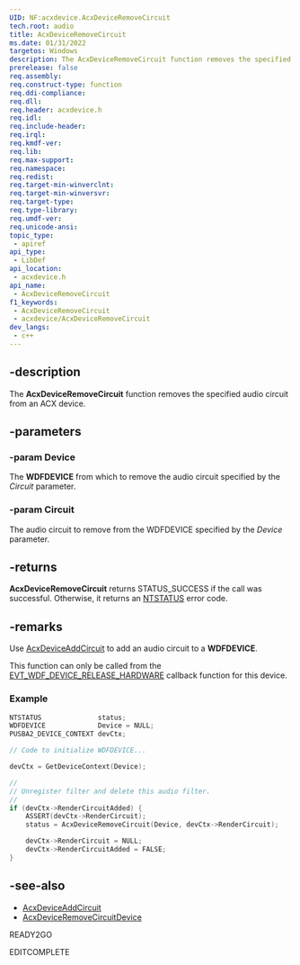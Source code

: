 ```yaml
---
UID: NF:acxdevice.AcxDeviceRemoveCircuit
tech.root: audio
title: AcxDeviceRemoveCircuit
ms.date: 01/31/2022
targetos: Windows
description: The AcxDeviceRemoveCircuit function removes the specified audio circuit from an ACX device.
prerelease: false
req.assembly: 
req.construct-type: function
req.ddi-compliance: 
req.dll: 
req.header: acxdevice.h
req.idl: 
req.include-header: 
req.irql: 
req.kmdf-ver: 
req.lib: 
req.max-support: 
req.namespace: 
req.redist: 
req.target-min-winverclnt: 
req.target-min-winversvr: 
req.target-type: 
req.type-library: 
req.umdf-ver: 
req.unicode-ansi: 
topic_type:
 - apiref
api_type:
 - LibDef
api_location:
 - acxdevice.h
api_name:
 - AcxDeviceRemoveCircuit
f1_keywords:
 - AcxDeviceRemoveCircuit
 - acxdevice/AcxDeviceRemoveCircuit
dev_langs:
 - c++
---
```


## -description

The **AcxDeviceRemoveCircuit** function removes the specified audio circuit from an ACX device.

## -parameters

### -param Device

The **WDFDEVICE** from which to remove the audio circuit specified by the *Circuit* parameter.

### -param Circuit

The audio circuit to remove from the WDFDEVICE specified by the *Device* parameter.

## -returns

**AcxDeviceRemoveCircuit** returns STATUS_SUCCESS if the call was successful. Otherwise, it returns an [NTSTATUS](/windows-hardware/drivers/kernel/using-ntstatus-values) error code.

## -remarks

Use [AcxDeviceAddCircuit](nf-acxdevice-acxdeviceaddcircuit.md) to add an audio circuit to a **WDFDEVICE**.

This function can only be called from the [EVT_WDF_DEVICE_RELEASE_HARDWARE](/windows-hardware/drivers/ddi/wdfdevice/nc-wdfdevice-evt_wdf_device_release_hardware) callback function for this device.

### Example

```cpp
NTSTATUS              status;
WDFDEVICE             Device = NULL;
PUSBA2_DEVICE_CONTEXT devCtx;

// Code to initialize WDFDEVICE...

devCtx = GetDeviceContext(Device);

//
// Unregister filter and delete this audio filter.
//
if (devCtx->RenderCircuitAdded) {
    ASSERT(devCtx->RenderCircuit);
    status = AcxDeviceRemoveCircuit(Device, devCtx->RenderCircuit);

    devCtx->RenderCircuit = NULL;
    devCtx->RenderCircuitAdded = FALSE;
}
```

## -see-also

* [AcxDeviceAddCircuit](nf-acxdevice-acxdeviceaddcircuit.md)
* [AcxDeviceRemoveCircuitDevice](nf-acxdevice-acxdeviceremovecircuitdevice.md)

READY2GO

EDITCOMPLETE
